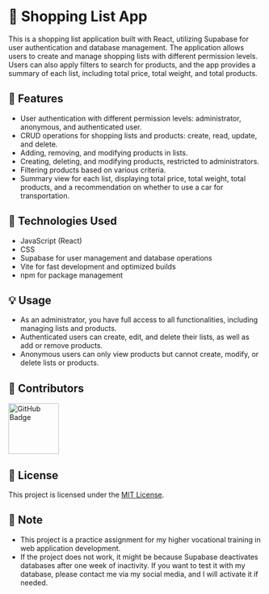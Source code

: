 # 🛒 Shopping List App

This is a shopping list application built with React, utilizing Supabase for user authentication and database management. The application allows users to create and manage shopping lists with different permission levels. Users can also apply filters to search for products, and the app provides a summary of each list, including total price, total weight, and total products.

## 🚀 Features

- User authentication with different permission levels: administrator, anonymous, and authenticated user.
- CRUD operations for shopping lists and products: create, read, update, and delete.
- Adding, removing, and modifying products in lists.
- Creating, deleting, and modifying products, restricted to administrators.
- Filtering products based on various criteria.
- Summary view for each list, displaying total price, total weight, total products, and a recommendation on whether to use a car for transportation.

## 🔧 Technologies Used

- JavaScript (React)
- CSS
- Supabase for user management and database operations
- Vite for fast development and optimized builds
- npm for package management

## 💡 Usage

- As an administrator, you have full access to all functionalities, including managing lists and products.
- Authenticated users can create, edit, and delete their lists, as well as add or remove products.
- Anonymous users can only view products but cannot create, modify, or delete lists or products.

## 👥 Contributors

<a href="https://github.com/ehlfons">
  <img src="https://github.com/ehlfons.png" alt="GitHub Badge" width="100" height="100">
</a>

## 📝 License

This project is licensed under the [MIT License](LICENSE).

## 📌 Note

- This project is a practice assignment for my higher vocational training in web application development.
- If the project does not work, it might be because Supabase deactivates databases after one week of inactivity. If you want to test it with my database, please contact me via my social media, and I will activate it if needed.
